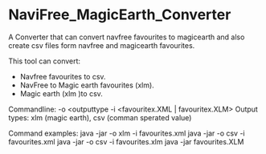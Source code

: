 # NaviFree_MagicEarth_Converter

A Converter that can convert navfree favourites to magicearth and also create csv files form navfree and magicearth favourites.

This tool can convert:
- Navfree favourites to csv.
- NavFree to Magic earth favourites (xlm).
- Magic earth (xlm )to csv.

Commandline: -o <outputtype -i <favouritex.XML | favouritex.XLM>
Output types: xlm (magic earth), csv (comman sperated value)

Command examples:
java -jar -o xlm -i favourites.xml
java -jar -o csv -i favourites.xml
java -jar -o csv -i favourites.xlm
java -jar favourites.XLM
